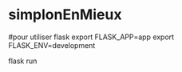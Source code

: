# simplonEnMieux

#pour utiliser flask
export FLASK_APP=app
export FLASK_ENV=development

flask run


